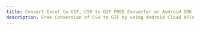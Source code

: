 ---title: Convert Excel to GIF, CSV to GIF FREE Converter or Android SDKdescription: Free Conversion of CSV to GIF by using Android Cloud APIs & SDKs. Also Create, Edit & Render Microsoft Excel, CSV and SpreadsheetML worksheets or spreadsheet in the Cloud.---